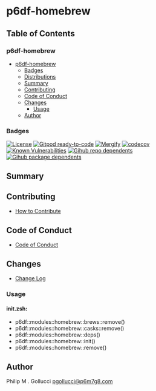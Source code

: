 # p6df-homebrew

## Table of Contents


### p6df-homebrew
- [p6df-homebrew](#p6df-homebrew)
  - [Badges](#badges)
  - [Distributions](#distributions)
  - [Summary](#summary)
  - [Contributing](#contributing)
  - [Code of Conduct](#code-of-conduct)
  - [Changes](#changes)
    - [Usage](#usage)
  - [Author](#author)

### Badges

[![License](https://img.shields.io/badge/License-Apache%202.0-yellowgreen.svg)](https://opensource.org/licenses/Apache-2.0)
[![Gitpod ready-to-code](https://img.shields.io/badge/Gitpod-ready--to--code-blue?logo=gitpod)](https://gitpod.io/#https://github.com/p6m7g8/p6df-homebrew)
[![Mergify](https://img.shields.io/endpoint.svg?url=https://gh.mergify.io/badges/p6m7g8/p6df-homebrew/&style=flat)](https://mergify.io)
[![codecov](https://codecov.io/gh/p6m7g8/p6df-homebrew/branch/master/graph/badge.svg?token=14Yj1fZbew)](https://codecov.io/gh/p6m7g8/p6df-homebrew)
[![Known Vulnerabilities](https://snyk.io/test/github/p6m7g8/p6df-homebrew/badge.svg?targetFile=package.json)](https://snyk.io/test/github/p6m7g8/p6df-homebrew?targetFile=package.json)
[![Gihub repo dependents](https://badgen.net/github/dependents-repo/p6m7g8/p6df-homebrew)](https://github.com/p6m7g8/p6df-homebrew/network/dependents?dependent_type=REPOSITORY)
[![Gihub package dependents](https://badgen.net/github/dependents-pkg/p6m7g8/p6df-homebrew)](https://github.com/p6m7g8/p6df-homebrew/network/dependents?dependent_type=PACKAGE)

## Summary

## Contributing

- [How to Contribute](CONTRIBUTING.md)

## Code of Conduct

- [Code of Conduct](https://github.com/p6m7g8/.github/blob/master/CODE_OF_CONDUCT.md)

## Changes

- [Change Log](CHANGELOG.md)

### Usage

#### init.zsh:

- p6df::modules::homebrew::brews::remove()
- p6df::modules::homebrew::casks::remove()
- p6df::modules::homebrew::deps()
- p6df::modules::homebrew::init()
- p6df::modules::homebrew::remove()


## Author

Philip M . Gollucci <pgollucci@p6m7g8.com>
